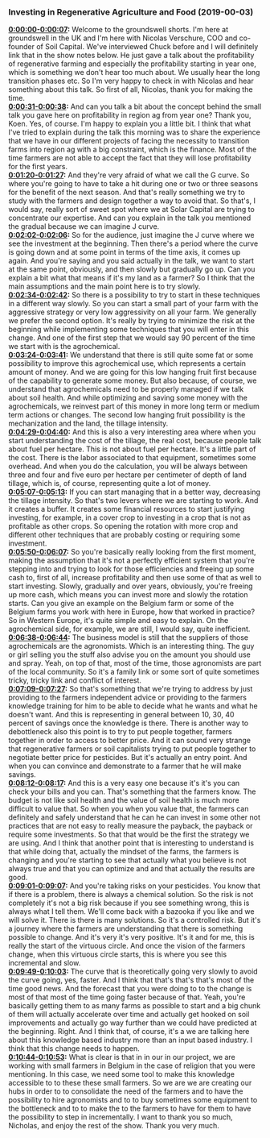 ### Investing in Regenerative Agriculture and Food  (2019-00-03)
**[0:00:00-0:00:07](https://investinginregenerativeagriculture.com/2019/07/03/nicolas-verschuere-short/#t=0:00:00):**  Welcome to the groundswell shorts. I'm here at groundswell in the UK and I'm here with Nicolas Verschure, COO and co-founder of Soil Capital.  We've interviewed Chuck before and I will definitely link that in the show notes below.  He just gave a talk about the profitability of regenerative farming and especially the profitability starting in year one, which is something we don't hear too much about.  We usually hear the long transition phases etc. So I'm very happy to check in with Nicolas and hear something about this talk.  So first of all, Nicolas, thank you for making the time.  
**[0:00:31-0:00:38](https://investinginregenerativeagriculture.com/2019/07/03/nicolas-verschuere-short/#t=0:00:31):**  And can you talk a bit about the concept behind the small talk you gave here on profitability in region ag from year one?  Thank you, Koen. Yes, of course. I'm happy to explain you a little bit.  I think that what I've tried to explain during the talk this morning was to share the experience that we have in our different projects  of facing the necessity to transition farms into region ag with a big constraint, which is the finance.  Most of the time farmers are not able to accept the fact that they will lose profitability for the first years.  
**[0:01:20-0:01:27](https://investinginregenerativeagriculture.com/2019/07/03/nicolas-verschuere-short/#t=0:01:20):**  And they're very afraid of what we call the G curve.  So where you're going to have to take a hit during one or two or three seasons for the benefit of the next season.  And that's really something we try to study with the farmers and design together a way to avoid that.  So that's, I would say, really sort of sweet spot where we at Solar Capital are trying to concentrate our expertise.  And can you explain in the talk you mentioned the gradual because we can imagine J curve.  
**[0:02:02-0:02:06](https://investinginregenerativeagriculture.com/2019/07/03/nicolas-verschuere-short/#t=0:02:02):**  So for the audience, just imagine the J curve where we see the investment at the beginning.  Then there's a period where the curve is going down and at some point in terms of the time axis, it comes up again.  And you're saying and you said actually in the talk, we want to start at the same point, obviously, and then slowly but gradually go up.  Can you explain a bit what that means if it's my land as a farmer?  So I think that the main assumptions and the main point here is to try slowly.  
**[0:02:34-0:02:42](https://investinginregenerativeagriculture.com/2019/07/03/nicolas-verschuere-short/#t=0:02:34):**  So there is a possibility to try to start in these techniques in a different way slowly.  So you can start a small part of your farm with the aggressive strategy or very low aggressivity on all your farm.  We generally we prefer the second option.  It's really by trying to minimize the risk at the beginning while implementing some techniques that you will enter in this change.  And one of the first step that we would say 90 percent of the time we start with is the agrochemical.  
**[0:03:24-0:03:41](https://investinginregenerativeagriculture.com/2019/07/03/nicolas-verschuere-short/#t=0:03:24):**  We understand that there is still quite some fat or some possibility to improve this agrochemical use, which represents a certain amount of money.  And we are going for this low hanging fruit first because of the capability to generate some money.  But also because, of course, we understand that agrochemicals need to be properly managed if we talk about soil health.  And while optimizing and saving some money with the agrochemicals, we reinvest part of this money in more long term or medium term actions or changes.  The second low hanging fruit possibility is the mechanization and the land, the tillage intensity.  
**[0:04:29-0:04:40](https://investinginregenerativeagriculture.com/2019/07/03/nicolas-verschuere-short/#t=0:04:29):**  And this is also a very interesting area where when you start understanding the cost of the tillage, the real cost, because people talk about fuel per hectare.  This is not about fuel per hectare.  It's a little part of the cost.  There is the labor associated to that equipment, sometimes some overhead.  And when you do the calculation, you will be always between three and four and five euro per hectare per centimeter of depth of land tillage, which is, of course, representing quite a lot of money.  
**[0:05:07-0:05:13](https://investinginregenerativeagriculture.com/2019/07/03/nicolas-verschuere-short/#t=0:05:07):**  If you can start managing that in a better way, decreasing the tillage intensity.  So that's two levers where we are starting to work.  And it creates a buffer.  It creates some financial resources to start justifying investing, for example, in a cover crop to investing in a crop that is not as profitable as other crops.  So opening the rotation with more crop and different other techniques that are probably costing or requiring some investment.  
**[0:05:50-0:06:07](https://investinginregenerativeagriculture.com/2019/07/03/nicolas-verschuere-short/#t=0:05:50):**  So you're basically really looking from the first moment, making the assumption that it's not a perfectly efficient system that you're stepping into and trying to look for those efficiencies and freeing up some cash to, first of all, increase profitability and then use some of that as well to start investing.  Slowly, gradually and over years, obviously, you're freeing up more cash, which means you can invest more and slowly the rotation starts.  Can you give an example on the Belgium farm or some of the Belgium farms you work with here in Europe, how that worked in practice?  So in Western Europe, it's quite simple and easy to explain.  On the agrochemical side, for example, we are still, I would say, quite inefficient.  
**[0:06:38-0:06:44](https://investinginregenerativeagriculture.com/2019/07/03/nicolas-verschuere-short/#t=0:06:38):**  The business model is still that the suppliers of those agrochemicals are the agronomists.  Which is an interesting thing.  The guy or girl selling you the stuff also advise you on the amount you should use and spray.  Yeah, on top of that, most of the time, those agronomists are part of the local community.  So it's a family link or some sort of quite sometimes tricky, tricky link and conflict of interest.  
**[0:07:09-0:07:27](https://investinginregenerativeagriculture.com/2019/07/03/nicolas-verschuere-short/#t=0:07:09):**  So that's something that we're trying to address by just providing to the farmers independent advice or providing to the farmers knowledge training for him to be able to decide what he wants and what he doesn't want.  And this is representing in general between 10, 30, 40 percent of savings once the knowledge is there.  There is another way to debottleneck also this point is to try to put people together, farmers together in order to access to better price.  And it can sound very strange that regenerative farmers or soil capitalists trying to put people together to negotiate better price for pesticides.  But it's actually an entry point. And when you can convince and demonstrate to a farmer that he will make savings.  
**[0:08:12-0:08:17](https://investinginregenerativeagriculture.com/2019/07/03/nicolas-verschuere-short/#t=0:08:12):**  And this is a very easy one because it's it's you can check your bills and you can.  That's something that the farmers know. The budget is not like soil health and the value of soil health is much more difficult to value that.  So when you when you value that, the farmers can definitely and safely understand that he can he can invest in some other not practices that are not easy to really measure the payback, the payback or require some investments.  So that that would be the first the strategy we are using.  And I think that another point that is interesting to understand is that while doing that, actually the mindset of the farms, the farmers is changing and you're starting to see that actually what you believe is not always true and that you can optimize and and that actually the results are good.  
**[0:09:01-0:09:07](https://investinginregenerativeagriculture.com/2019/07/03/nicolas-verschuere-short/#t=0:09:01):**  And you're taking risks on your pesticides. You know that if there is a problem, there is always a chemical solution.  So the risk is not completely it's not a big risk because if you see something wrong, this is always what I tell them. We'll come back with a bazooka if you like and we will solve it.  There is there is many solutions. So it's a controlled risk. But it's a journey where the farmers are understanding that there is something possible to change.  And it's very it's very positive.  It's it and for me, this is really the start of the virtuous circle. And once the vision of the farmers change, when this virtuous circle starts, this is where you see this incremental and slow.  
**[0:09:49-0:10:03](https://investinginregenerativeagriculture.com/2019/07/03/nicolas-verschuere-short/#t=0:09:49):**  The curve that is theoretically going very slowly to avoid the curve going, yes, faster. And I think that that's that's that's most of the time good news.  And the forecast that you were doing to to the change is most of that most of the time going faster because of that.  Yeah, you're basically getting them to as many farms as possible to start and a big chunk of them will actually accelerate over time and actually get hooked on soil improvements and actually go way further than we could have predicted at the beginning.  Right. And I think that, of course, it's a we are talking here about this knowledge based industry more than an input based industry.  I think that this change needs to happen.  
**[0:10:44-0:10:53](https://investinginregenerativeagriculture.com/2019/07/03/nicolas-verschuere-short/#t=0:10:44):**  What is clear is that in in our in our project, we are working with small farmers in Belgium in the case of religion that you were mentioning.  In this case, we need some tool to make this knowledge accessible to to these these small farmers.  So we are we are creating our hubs in order to to consolidate the need of the farmers and to have the possibility to hire agronomists and to to buy sometimes some equipment to the bottleneck and to to make the to the farmers to have for them to have the possibility to step in incrementally.  I want to thank you so much, Nicholas, and enjoy the rest of the show. Thank you very much.  